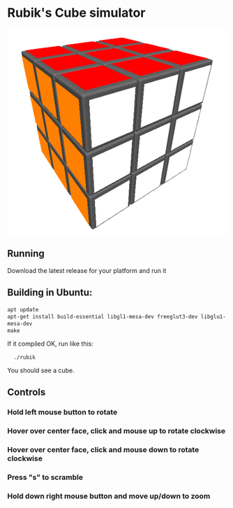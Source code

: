 # Rubik's Cube simulator
![image](https://raw.githubusercontent.com/michaelusner/rubiks-cube/master/screenshot.png)
## Running
Download the latest release for your platform and run it

## Building in Ubuntu:
  ```
  apt update
  apt-get install build-essential libgl1-mesa-dev freeglut3-dev libglu1-mesa-dev
  make
  ```
If it compiled OK, run like this:
```
  ./rubik
```
You should see a cube.

## Controls
   ### Hold left mouse button to rotate
   ### Hover over center face, click and mouse up to rotate clockwise
   ### Hover over center face, click and mouse down to rotate clockwise
   ### Press "s" to scramble
   ### Hold down right mouse button and move up/down to zoom
